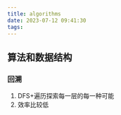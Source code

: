 ```yaml
---
title: algorithms
date: 2023-07-12 09:41:30
tags:
---
```


## 算法和数据结构

### 回溯

1. DFS+遍历探索每一层的每一种可能
2. 效率比较低
